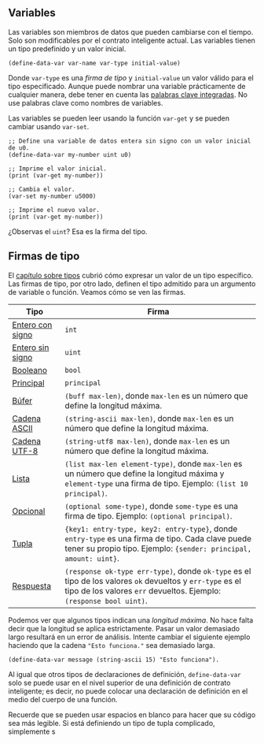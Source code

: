 ## Variables

Las variables son miembros de datos que pueden cambiarse con el tiempo. Solo son
modificables por el contrato inteligente actual. Las variables tienen un tipo predefinido y
un valor inicial.

```Clarity,{"nonplayable":true}
(define-data-var var-name var-type initial-value)
```

Donde `var-type` es una _firma de tipo_ y `initial-value` un valor válido para
el tipo especificado. Aunque puede nombrar una variable prácticamente de cualquier manera,
debe tener en cuenta las [palabras clave integradas](ch03-00-keywords.md). No use
palabras clave como nombres de variables.

Las variables se pueden leer usando la función `var-get` y se pueden cambiar usando `var-set`.

```Clarity
;; Define una variable de datos entera sin signo con un valor inicial de u0.
(define-data-var my-number uint u0)

;; Imprime el valor inicial.
(print (var-get my-number))

;; Cambia el valor.
(var-set my-number u5000)

;; Imprime el nuevo valor.
(print (var-get my-number))
```

¿Observas el `uint`? Esa es la firma del tipo.

## Firmas de tipo

El [capítulo sobre tipos](ch02-00-types.md) cubrió cómo expresar un valor de un
tipo específico. Las firmas de tipo, por otro lado, definen el tipo admitido para un
argumento de variable o función. Veamos cómo se ven las firmas.

| Tipo | Firma |
| ------------------------------------------------------------ | ------------------------------------------------------------------------------------------------------------------------------------------------------------------------ |
| [Entero con signo](ch02-01-primitive-types.md#signed-integers) | `int` |
| [Entero sin signo](ch02-01-primitive-types.md#unsigned-integers) | `uint` |
| [Booleano](ch02-01-primitive-types.md#booleans) | `bool` |
| [Principal](ch02-01-primitive-types.md#principals) | `principal` |
| [Búfer](ch02-02-sequence-types.md#buffers) | `(buff max-len)`, donde `max-len` es un número que define la longitud máxima. |
| [Cadena ASCII](ch02-02-sequence-types.md#strings) | `(string-ascii max-len)`, donde `max-len` es un número que define la longitud máxima. |
| [Cadena UTF-8](ch02-02-sequence-types.md#strings) | `(string-utf8 max-len)`, donde `max-len` es un número que define la longitud máxima. |
| [Lista](ch02-02-sequence-types.md#lists) | `(list max-len element-type)`, donde `max-len` es un número que define la longitud máxima y `element-type` una firma de tipo. Ejemplo: `(list 10 principal)`. |
| [Opcional](ch02-03-composite-types.md#optionals) | `(optional some-type)`, donde `some-type` es una firma de tipo. Ejemplo: `(optional principal)`. |
| [Tupla](ch02-03-composite-types.md#tuples) | `{key1: entry-type, key2: entry-type}`, donde `entry-type` es una firma de tipo. Cada clave puede tener su propio tipo. Ejemplo: `{sender: principal, amount: uint}`. |
| [Respuesta](ch02-03-composite-types.md#responses) | `(response ok-type err-type)`, donde `ok-type` es el tipo de los valores `ok` devueltos y `err-type` es el tipo de los valores `err` devueltos. Ejemplo: `(response bool uint)`. |

Podemos ver que algunos tipos indican una _longitud máxima_. No hace falta decir
que la longitud se aplica estrictamente. Pasar un valor demasiado largo
resultará en un error de análisis. Intente cambiar el siguiente ejemplo haciendo que la cadena
`"Esto funciona."` sea demasiado larga.

```Clarity
(define-data-var message (string-ascii 15) "Esto funciona").
```

Al igual que otros tipos de declaraciones de definición, `define-data-var` solo se puede usar en
el nivel superior de una definición de contrato inteligente; es decir, no puede colocar una declaración de
definición en el medio del cuerpo de una función.

Recuerde que se pueden usar espacios en blanco para hacer que su código sea más legible. Si está
definiendo un tipo de tupla complicado, simplemente s
